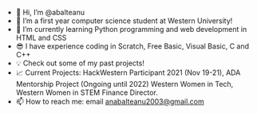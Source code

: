 - 👋 Hi, I’m @abalteanu
- 👀 I’m a first year computer science student at Western University!
- 🌱 I’m currently learning Python programming and web development in HTML and CSS
- :sunglasses: I have experience coding in Scratch, Free Basic, Visual Basic, C and C++
- :bulb: Check out some of my past projects!
- :chart_with_upwards_trend: Current Projects: HackWestern Participant 2021 (Nov 19-21), ADA Mentorship Project (Ongoing until 2022) Western Women in Tech, Western Women in STEM Finance Director.
- 📫 How to reach me: email anabalteanu2003@gmail.com



